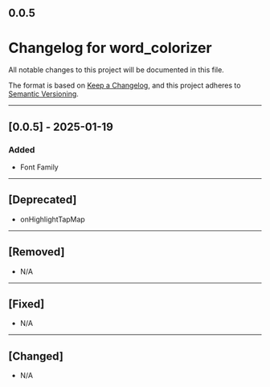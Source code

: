 ## 0.0.5

# Changelog for word_colorizer

All notable changes to this project will be documented in this file.

The format is based on [Keep a Changelog](https://keepachangelog.com/en/1.0.0/), and this project adheres to [Semantic Versioning](https://semver.org/spec/v2.0.0.html).

---

## [0.0.5] - 2025-01-19
### Added
- Font Family

---

## [Deprecated]
- onHighlightTapMap

---

## [Removed]
- N/A

---

## [Fixed]
- N/A

---

## [Changed]
- N/A
